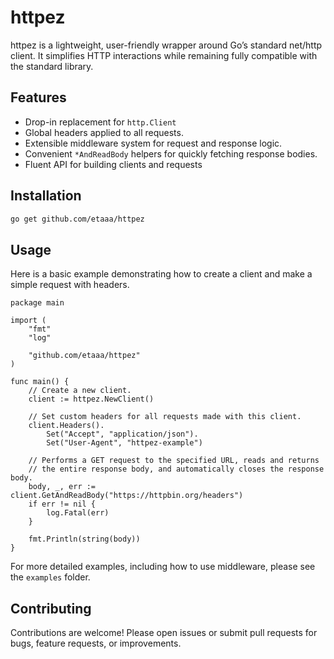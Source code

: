# httpez

httpez is a lightweight, user-friendly wrapper around Go’s standard net/http client. It simplifies HTTP interactions while remaining fully compatible with the standard library.

## Features
- Drop-in replacement for `http.Client`
- Global headers applied to all requests.
- Extensible middleware system for request and response logic.
- Convenient `*AndReadBody` helpers for quickly fetching response bodies.
- Fluent API for building clients and requests

## Installation

```bash
go get github.com/etaaa/httpez
```

## Usage

Here is a basic example demonstrating how to create a client and make a simple request with headers.

```golang
package main

import (
	"fmt"
	"log"

	"github.com/etaaa/httpez"
)

func main() {
	// Create a new client.
	client := httpez.NewClient()

	// Set custom headers for all requests made with this client.
	client.Headers().
		Set("Accept", "application/json").
		Set("User-Agent", "httpez-example")

	// Performs a GET request to the specified URL, reads and returns
	// the entire response body, and automatically closes the response body.
	body, _, err := client.GetAndReadBody("https://httpbin.org/headers")
	if err != nil {
		log.Fatal(err)
	}

	fmt.Println(string(body))
}
```
For more detailed examples, including how to use middleware, please see the `examples` folder.

## Contributing

Contributions are welcome! Please open issues or submit pull requests for bugs, feature requests, or improvements.
